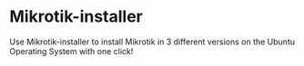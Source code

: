 # Mikrotik-installer
Use Mikrotik-installer to install Mikrotik in 3 different versions on the Ubuntu Operating System with one click!
